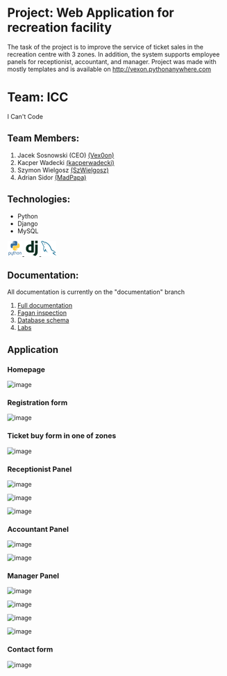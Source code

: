 # Project: Web Application for recreation facility
The task of the project is to improve the service of ticket sales in the recreation centre with 3 zones. In addition, the system supports employee panels for receptionist, accountant, and manager. Project was made with mostly templates and is available on http://vexon.pythonanywhere.com


# Team: ICC
I Can't Code

## Team Members:
1. Jacek Sosnowski (CEO) [(Vex0on)](https://github.com/Vex0on)
2. Kacper Wadecki [(kacperwadecki)](https://github.com/kacperwadecki)
3. Szymon Wielgosz [(SzWielgosz)](https://github.com/SzWielgosz)
4. Adrian Sidor [(MadPapa)](https://github.com/MadPapa)

## Technologies:
- Python
- Django
- MySQL

<p align="left">
<a href=https://www.python.org>
<img src="https://raw.githubusercontent.com/devicons/devicon/master/icons/python/python-original-wordmark.svg" alt="python" width="35" height="35" />
</a>
<a href=https://www.djangoproject.com/>
<img src="https://raw.githubusercontent.com/devicons/devicon/master/icons/django/django-plain.svg" alt="Django" width="35" height="35" />
</a>
<a href=https://www.mysql.com/>
<img src="https://raw.githubusercontent.com/devicons/devicon/master/icons/mysql/mysql-original.svg" alt="Mysql" width="35" height="35" />
</a>

## Documentation:
All documentation is currently on the "documentation" branch
1. [Full documentation](https://github.com/Vex0on/ICC_15_00/blob/dokumentacja/Dokumentacja_aplikacji_ICC.pdf)
2. [Fagan inspection](https://github.com/Vex0on/ICC_15_00/blob/dokumentacja/Inspekcja_Fagana.pdf)
3. [Database schema](https://github.com/Vex0on/ICC_15_00/blob/dokumentacja/Laby/db_schema.png)
4. [Labs](https://github.com/Vex0on/ICC_15_00/tree/dokumentacja/Laby)

## Application
### Homepage
![image](https://user-images.githubusercontent.com/73704968/236348906-cc5a1f46-23a1-4bd2-9bbb-6a5728e7c407.png)

### Registration form
![image](https://user-images.githubusercontent.com/73704968/236352253-7a3a8abc-2f12-463b-9a76-172e44b25c1e.png)

### Ticket buy form in one of zones
![image](https://user-images.githubusercontent.com/73704968/236352521-75982e29-a6d1-44e4-910b-39409778da48.png)

### Receptionist Panel
![image](https://user-images.githubusercontent.com/73704968/236352648-7a7d7ebb-7b14-4393-9a2f-e7a2abbf4d19.png)

![image](https://user-images.githubusercontent.com/73704968/236352678-7f8ef3d0-abd9-46bf-af12-fd3e1ea6a596.png)

![image](https://user-images.githubusercontent.com/73704968/236352713-9dd773d8-e258-4982-b6d5-c59c635f02a2.png)

### Accountant Panel
![image](https://user-images.githubusercontent.com/73704968/236355054-7e29586d-da18-479a-9d19-83e225301b0f.png)

![image](https://user-images.githubusercontent.com/73704968/236357593-aa3691f9-92a1-48ea-b78a-52b6eca68877.png)

### Manager Panel
![image](https://user-images.githubusercontent.com/73704968/236357718-458ea063-4421-436f-a947-8e2de87b4dc0.png)

![image](https://user-images.githubusercontent.com/73704968/236357737-a99c4002-2266-47e9-aa99-314f4d99baee.png)

![image](https://user-images.githubusercontent.com/73704968/236357788-11ebd71c-3944-4df0-a548-413d93d8bdd2.png)

![image](https://user-images.githubusercontent.com/73704968/236359579-58f2068f-2bd2-4c59-80fb-700db3d02e88.png)

### Contact form
![image](https://user-images.githubusercontent.com/73704968/236359632-01af9c7f-291f-4222-86a6-3530cbee11b9.png)
